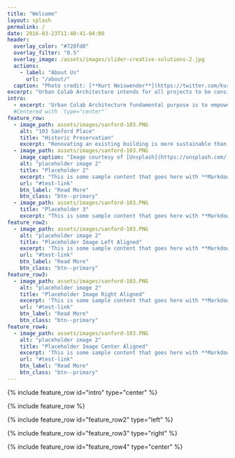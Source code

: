 ```yaml
---
title: "Welcome"
layout: splash
permalink: /
date: 2016-03-23T11:48:41-04:00
header:
  overlay_color: "#728fd8"
  overlay_filter: "0.5"
  overlay_image: /assets/images/slider-creative-solutions-2.jpg
  actions:
    - label: "About Us"
      url: "/about/"
  caption: "Photo credit: [**Kurt Neiswender**](https://twitter.com/kurtneiswender)"
excerpt: "Urban Colab Architecture intends for all projects to be considerate of the ecological impact of their designed solution."
intro: 
  - excerpt: 'Urban Colab Architecture fundamental purpose is to empower our clients to achieve independent and sustainable lives by designing productive buildings and landscapes.' 
  #Centered with `type="center"`
feature_row:
  - image_path: assets/images/sanford-103.PNG
    alt: "103 Sanford Place"
    title: "Historic Preservation"
    excerpt: "Renovating an existing building is more sustainable than building new"
  - image_path: assets/images/sanford-103.PNG
    image_caption: "Image courtesy of [Unsplash](https://unsplash.com/)"
    alt: "placeholder image 2"
    title: "Placeholder 2"
    excerpt: "This is some sample content that goes here with **Markdown** formatting."
    url: "#test-link"
    btn_label: "Read More"
    btn_class: "btn--primary"
  - image_path: assets/images/sanford-103.PNG
    title: "Placeholder 3"
    excerpt: "This is some sample content that goes here with **Markdown** formatting."
feature_row2:
  - image_path: assets/images/sanford-103.PNG
    alt: "placeholder image 2"
    title: "Placeholder Image Left Aligned"
    excerpt: 'This is some sample content that goes here with **Markdown** formatting. Left aligned with `type="left"`'
    url: "#test-link"
    btn_label: "Read More"
    btn_class: "btn--primary"
feature_row3:
  - image_path: assets/images/sanford-103.PNG
    alt: "placeholder image 2"
    title: "Placeholder Image Right Aligned"
    excerpt: 'This is some sample content that goes here with **Markdown** formatting. Right aligned with `type="right"`'
    url: "#test-link"
    btn_label: "Read More"
    btn_class: "btn--primary"
feature_row4:
  - image_path: assets/images/sanford-103.PNG
    alt: "placeholder image 2"
    title: "Placeholder Image Center Aligned"
    excerpt: 'This is some sample content that goes here with **Markdown** formatting. Centered with `type="center"`'
    url: "#test-link"
    btn_label: "Read More"
    btn_class: "btn--primary"
---
```


{% include feature_row id="intro" type="center" %}

{% include feature_row %}

{% include feature_row id="feature_row2" type="left" %}

{% include feature_row id="feature_row3" type="right" %}

{% include feature_row id="feature_row4" type="center" %}